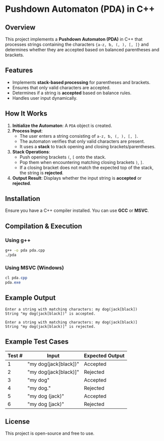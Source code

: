 # Pushdown Automaton (PDA) in C++

## Overview
This project implements a **Pushdown Automaton (PDA)** in C++ that processes strings containing the characters `{a-z, ␢, (, ), [, ]}` and determines whether they are accepted based on balanced parentheses and brackets.

## Features
- Implements **stack-based processing** for parentheses and brackets.
- Ensures that only valid characters are accepted.
- Determines if a string is **accepted** based on balance rules.
- Handles user input dynamically.

## How It Works
1. **Initialize the Automaton**: A `PDA` object is created.
2. **Process Input**:
   - The user enters a string consisting of `a-z, ␢, (, ), [, ]`.
   - The automaton verifies that only valid characters are present.
   - It uses a **stack** to track opening and closing brackets/parentheses.
3. **Stack Operations**:
   - Push opening brackets `(`, `[` onto the stack.
   - Pop them when encountering matching closing brackets `)`, `]`.
   - If a closing bracket does not match the expected top of the stack, the string is **rejected**.
4. **Output Result**: Displays whether the input string is **accepted** or **rejected**.

## Installation
Ensure you have a C++ compiler installed. You can use **GCC** or **MSVC**.

## Compilation & Execution
### Using g++
```bash
g++ -o pda pda.cpp
./pda
```
### Using MSVC (Windows)
```powershell
cl pda.cpp
pda.exe
```

## Example Output
```
Enter a string with matching characters: my dog(jack[black])
String "my dog(jack[black])" is accepted.
```
```
Enter a string with matching characters: my dog(jack[black)]
String "my dog(jack[black)]" is rejected.
```

## Example Test Cases
| Test # | Input                     | Expected Output  |
|--------|---------------------------|------------------|
| 1      | "my dog(jack[black])"      | Accepted        |
| 2      | "my dog(jack[black)]"      | Rejected        |
| 3      | "my dog"                   | Accepted        |
| 4      | "my dog."                   | Rejected        |
| 5      | "my dog (jack)"            | Accepted        |
| 6      | "my dog [jack)"            | Rejected        |

## License
This project is open-source and free to use.
